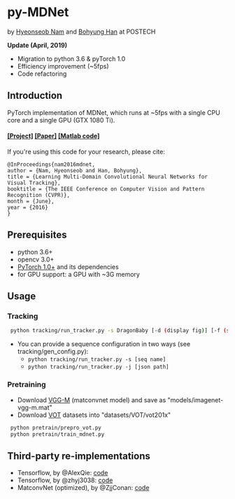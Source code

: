 # py-MDNet

by [Hyeonseob Nam](https://kr.linkedin.com/in/hyeonseob-nam/) and [Bohyung Han](http://cvlab.postech.ac.kr/~bhhan/) at POSTECH

**Update (April, 2019)**
- Migration to python 3.6 & pyTorch 1.0
- Efficiency improvement (~5fps)
- Code refactoring

## Introduction
PyTorch implementation of MDNet, which runs at ~5fps with a single CPU core and a single GPU (GTX 1080 Ti).
#### [[Project]](http://cvlab.postech.ac.kr/research/mdnet/) [[Paper]](https://arxiv.org/abs/1510.07945) [[Matlab code]](https://github.com/HyeonseobNam/MDNet)

If you're using this code for your research, please cite:

	@InProceedings{nam2016mdnet,
	author = {Nam, Hyeonseob and Han, Bohyung},
	title = {Learning Multi-Domain Convolutional Neural Networks for Visual Tracking},
	booktitle = {The IEEE Conference on Computer Vision and Pattern Recognition (CVPR)},
	month = {June},
	year = {2016}
	}
 
## Prerequisites
- python 3.6+
- opencv 3.0+
- [PyTorch 1.0+](http://pytorch.org/) and its dependencies 
- for GPU support: a GPU with ~3G memory

## Usage

### Tracking
```bash
 python tracking/run_tracker.py -s DragonBaby [-d (display fig)] [-f (save fig)]
```
 - You can provide a sequence configuration in two ways (see tracking/gen_config.py):
   - ```python tracking/run_tracker.py -s [seq name]```
   - ```python tracking/run_tracker.py -j [json path]```
 
### Pretraining
 - Download [VGG-M](http://www.vlfeat.org/matconvnet/models/imagenet-vgg-m.mat) (matconvnet model) and save as "models/imagenet-vgg-m.mat"
 - Download [VOT](http://www.votchallenge.net/) datasets into "datasets/VOT/vot201x"
``` bash
 python pretrain/prepro_vot.py
 python pretrain/train_mdnet.py
```

## Third-party re-implementations
- Tensorflow, by @AlexQie: [code](https://github.com/AlexQie/MDNet)
- Tensorflow, by @zhyj3038: [code](https://github.com/zhyj3038/PyMDNet)
- MatconvNet (optimized), by @ZjjConan: [code](https://github.com/ZjjConan/Optimized-MDNet)
